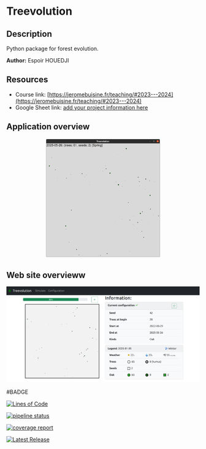 # Treevolution

## Description

Python package for forest evolution.

**Author:** Espoir HOUEDJI

## Resources

- Course link: [https://jeromebuisine.fr/teaching/#2023---2024](https://jeromebuisine.fr/teaching/#2023---2024)
- Google Sheet link: [add your project information here](https://docs.google.com/spreadsheets/d/1xf7LQNiBoHZfaF7jK0HH1mBZsTCs2RTuqb3lEnR4LDE/edit?usp=sharing)

## Application overview

<center>
<img src="resources/treevolution_app.png"  width="60%">
</center>

## Web site overvieww

![](resources/web_application.png)

#BADGE

[![Lines of Code](https://diran.univ-littoral.fr/api/project_badges/measure?project=treevolution-ehouedji&metric=ncloc&token=sqb_ed650ddc20d82d8f4fd40e91f1c6a545a71131eb)](https://diran.univ-littoral.fr/dashboard?id=treevolution-ehouedji)

 [![pipeline status](https://gitlab.dpt-info.univ-littoral.fr/houedji.espoir/treevolution-ehouedji/badges/master/pipeline.svg)](https://gitlab.dpt-info.univ-littoral.fr/houedji.espoir/treevolution-ehouedji/-/commits/master)


[![coverage report](https://gitlab.dpt-info.univ-littoral.fr/houedji.espoir/treevolution-ehouedji/badges/master/coverage.svg)](https://gitlab.dpt-info.univ-littoral.fr/houedji.espoir/treevolution-ehouedji/-/commits/master)


 [![Latest Release](https://gitlab.dpt-info.univ-littoral.fr/houedji.espoir/treevolution-ehouedji/-/badges/release.svg)](https://gitlab.dpt-info.univ-littoral.fr/houedji.espoir/treevolution-ehouedji/-/releases)

